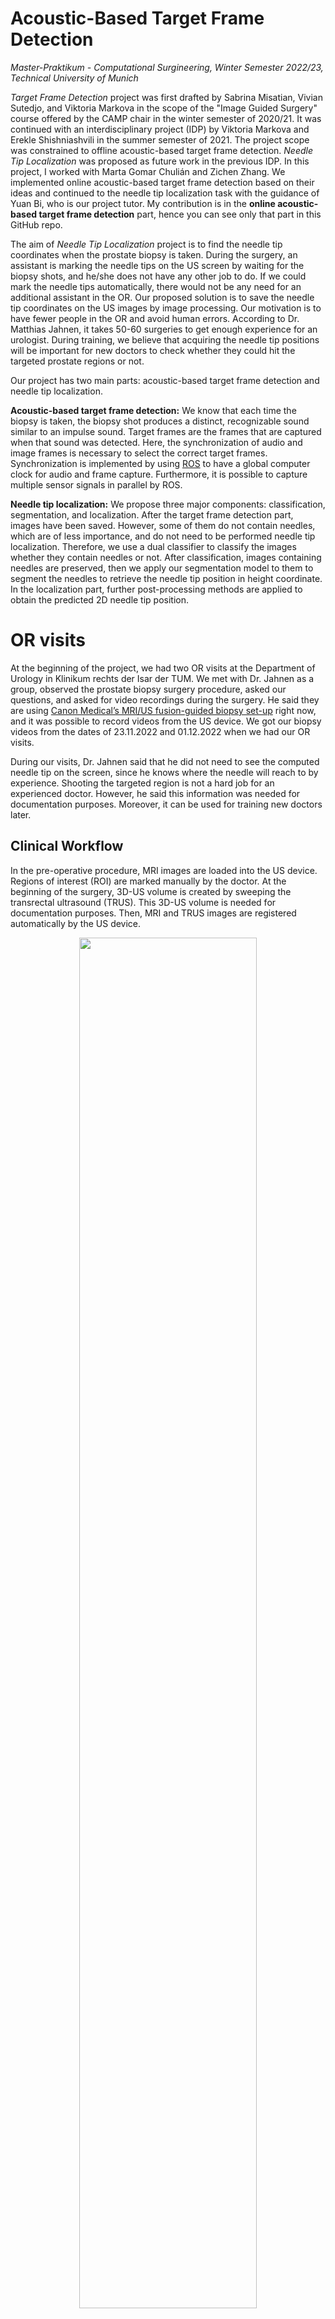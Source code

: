 # Acoustic-Based Target Frame Detection

_Master-Praktikum - Computational Surgineering, Winter Semester 2022/23, Technical University of Munich_ 

_Target Frame Detection_ project was first drafted by Sabrina Misatian, Vivian Sutedjo, and Viktoria Markova in the scope of the "Image Guided Surgery" course offered by the CAMP chair in the winter semester of 2020/21. It was continued with an interdisciplinary project (IDP) by Viktoria Markova and Erekle Shishniashvili in the summer semester of 2021. The project scope was constrained to offline acoustic-based target frame detection. _Needle Tip Localization_ was proposed as future work in the previous IDP. In this project, I worked with Marta Gomar Chulián and Zichen Zhang. We implemented online acoustic-based target frame detection based on their ideas and continued to the needle tip localization task with the guidance of Yuan Bi, who is our project tutor. My contribution is in the **online acoustic-based target frame detection** part, hence you can see only that part in this GitHub repo. 

The aim of _Needle Tip Localization_ project is to find the needle tip coordinates when the prostate biopsy is taken. During the surgery, an assistant is marking the needle tips on the US screen by waiting for the biopsy shots, and he/she does not have any other job to do. If we could mark the needle tips automatically, there would not be any need for an additional assistant in the OR. Our proposed solution is to save the needle tip coordinates on the US images by image processing. Our motivation is to have fewer people in the OR and avoid human errors. According to Dr. Matthias Jahnen, it takes 50-60 surgeries to get enough experience for an urologist. During training, we believe that acquiring the needle tip positions will be important for new doctors to check whether they could hit the targeted prostate regions or not.   

Our project has two main parts: acoustic-based target frame detection and needle tip localization. 

**Acoustic-based target frame detection:** We know that each time the biopsy is taken, the biopsy shot produces a distinct, recognizable sound similar to an impulse sound. Target frames are the frames that are captured when that sound was detected. Here, the synchronization of audio and image frames is necessary to select the correct target frames. Synchronization is implemented by using [ROS](https://www.ros.org/) to have a global computer clock for audio and frame capture. Furthermore, it is possible to capture multiple sensor signals in parallel by ROS. 

**Needle tip localization:** We propose three major components:
classification, segmentation, and localization. After the target frame detection
part, images have been saved. However, some of them do not contain needles, which
are of less importance, and do not need to be performed needle tip localization.
Therefore, we use a dual classifier to classify the images whether they contain
needles or not. After classification, images containing needles are preserved,
then we apply our segmentation model to them to segment the needles to retrieve
the needle tip position in height coordinate. In the localization part, further
post-processing methods are applied to obtain the predicted 2D needle tip position.

# OR visits  

At the beginning of the project, we had two OR visits at the Department of Urology in Klinikum rechts der Isar der TUM. We met with Dr. Jahnen as a group, observed the prostate biopsy surgery procedure, asked our questions, and asked for video recordings during the surgery. He said they are using [Canon Medical’s MRI/US fusion-guided biopsy set-up](https://at.medical.canon/wp-content/uploads/sites/18/2020/11/DC_Clinical-value-of-multi-parametric-ultrasound-and-MRI-US-fusion-guided-biopsy-for-prostate-cancer-detection-and-visualization.pdf) right now, and it was possible to record videos from the US device. We got our biopsy videos from the dates of 23.11.2022 and 01.12.2022 when we had our OR visits. 

During our visits, Dr. Jahnen said that he did not need to see the computed needle tip on the screen, since he knows where the needle will reach to by experience. Shooting the targeted region is not a hard job for an experienced doctor. However, he said this information was needed for documentation purposes. Moreover, it can be used for training new doctors later. 

## Clinical Workflow 

In the pre-operative procedure, MRI images are loaded into the US device.
Regions of interest (ROI) are marked manually by the doctor. At the beginning of the 
surgery, 3D-US volume is created by sweeping the transrectal ultrasound
(TRUS). This 3D-US volume is needed for documentation purposes. Then, MRI
and TRUS images are registered automatically by the US device. 

<p align="center">
    <img src="figures/clinical_workflow_1.png" width="75%">
</p>

MRI and US images are fused to see the ROIs in the TRUS images. Fusion-guided biopsies are taken from the patient. The assistant is waiting 
for the biopsies, and then marking the needle tips for each case. The 
marked tip coordinates are saved for documentation. 
*Our project is restricted to the needle tip localization in this step.*
*You can see the corresponding steps as blue boxes in the following figure:*

<p align="center">
    <img src="figures/clinical_workflow_2.png" width="75%">
</p>

After the surgery, the doctor can see the 3D-MRI image of prostate. 
Firstly, he segments the prostate by selecting some points on the contours
of the prostate region on 2D slice images (coronal, sagital, and 
horizontal). Lastly, the biopsy positions can be seen on the 3D prostate
volume. This is a self-check for the doctor to see how successful was the prostate biopsy surgery.
This can also be given to the patient as a report. 
 
<p align="center">
    <img src="figures/clinical_workflow_3.png" width="75%">
</p>
 
# Data 

When we started the project, we had surgery videos and their audio files from the previous IDP. Available audio files were recorded by a smart phone, Xiaomi Redmi 9, approximately 3 meters away from the patient. Their quality was good enough to hear the biopsy shots. We could not take any audio recording in the OR visits due to data privacy issues, therefore we used the old audio files in our demo by editing the biopsy videos. 

Old videos had image resolution of 950x540, which was not high enough for image processing. For this reason, we created a new dataset with image resolution of 1280x960. Temporal resolution was 30 frames per second (fps) for both cases. 

## Data Preparation

DICOM files per each surgery were exported from the US device. DICOM files were converted to videos as AVI format. The exported videos were not non-stop videos and some of them did not have biopsy shots. Firstly, we discarded the videos having no biopsy shot, and then cropped the videos such that each video has exactly one biopsy shot. Here, you can see the available label folders from two days. 

    labels
    └──20221125    # day 1 
        ├──120656         # surgery 1 
        ├──120847         # surgery 2
        ├──122004         # surgery 3
        └──122105         # surgery 4
    └──20221201    # day 2
        └──125708         # surgery 1 

No assistance was provided for labeling the needles on TRUS images, therefore we had to label the frames using a medical image software program. [ImFusion Suite](https://www.imfusion.com/products/imfusion-suite) program was used to create needle segmentation labels. For each biopsy shot, biopsy needle was present in around 15-20 frames. 

<img src="figures/labeling.png" width="75%">

# Methodology 

<p align="center">
    <img src="figures/big_picture_updated.png" width="75%">
</p> 

As you see in the big picture, image frames are received from the US device by a frame grabber, which is an analog-to-digital converter (ADC). Audio is read by a separate microphone and processed for biopsy shout sound detection. After synchronization, the US images are fed to needle tip localization models. The result is saved. Ideally, the result is sent back to the US device for documentation step, but this last step is not implemented. 

* System Requirements 
    * Python version: Python 3.7, required Python packages are listed in [requirement.txt](requirements.txt).
    * ROS:            ROS Noetic (not supported by Ubuntu 22)
    * OS:             Only Ubuntu 20.04, not supported by Windows. 
    * Frame grabber:  Magewell UB Capture HDMI Plus
    * Microphone:     Built-in microphone of computer 
    * Memory usage:   25.18 MB (except for saved shot folders)

## Acoustic-based Target Frame Detection

The computer is connected to the US device to capture frames from the US screen. Saving all of the captured frames is not memory-efficient. 30 frames are captured per second during approximately _10 minutes_, which makes 18000 frames in total. One cropped frame allocates 212 KB on the disc, so it makes 3.64 GB at the end for one surgery. More importantly, it is computationally demanding for our needle tip localization model to process all of the frames. 

As a solution, target frame detection was proposed in the previous IDP. If we take the frames which are only around the biopsy shot sound, they are going to be enough for the needle detection models and the system will be memory- and computationally-efficient. Audio and frame files are captured in parallel by using ROS. By online audio processing, the biopsy shot times are determined by the audio peak detection method, and only the frames around this peak time are saved inside some separate shot folders. 

### ROS

Before this project, any of us did not have experience with ROS before. Firstly, we followed the [ROS tutorials](http://wiki.ros.org/ROS/Tutorials) from their official website. Later, we started to work on the ROS package "frame grabber",  which was provided by our tutor.  

<img src="figures/rosgraph.png" width = "50%"> 

There are 3 ROS nodes in the ROS package: `frame_capture_node`, `audio_publisher_node`, and `target_frame_detection_node`. `audio_publisher_node` is a Publisher node, `target_frame_detection_node` is a Subscriber node, and they are connected to the topic `audio`. 

* Command to run the ROS package: 

```
roscore
roslaunch us_dev_screen_capture start_screen_cap.launch
```

* `frame_capture_node`: Capturing and saving the frames as PNG files with their timestamp. Timestamps are taken from the global ROS clock. The filenames are saved as "seconds_miliseconds.png" inside "Image Data" folder. 

* `audio_publisher_node`: Capturing and saving the audio files as WAV files with their timestamps inside "Audio Data" folder, and publishing the audio filenames as `String` messages to the topic `audio`. Timestamps are again taken from the global ROS clock and saved similarly. 

* `target_frame_detection_node`: Subscribing the audio filenames, which are `String` messages, from the topic `audio`. The WAV files are processed to detect whether any biopsy shot occured. If any biopsy shot was detected, the target frames are moved to another "shot" subfolder inside "Biopsy Data" folder. Old audio files and image frames are deleted. Synchronization between audio and frames are guarenteed by the timestamps of audio files and image frames. 

Audio-frame synchronization is implemented by the topic "audio". Our approach is to save the audio files and image frames from the previous 3 seconds, and delete them after target frame detection is over. In each iteration, 3 audio files exist and only the first 2 audio files are processed. We are processing only the first 2 audio files, since if we detect the peak at the end of the 2nd audio file, then it means we would need the frames around the biopsy shot time. These frames would correspond to the frames that we capture at the same time with the 3rd audio file. Therefore, we do not process the 3rd audio file, but just to keep it to have the necessary frames with the correspoding timestamp. 

Maximum biopsy shot duration is assumed to be 1 second. Each audio file is stored with the time step of 1 second. The reading of the audio files is done for the last 1.5 seconds out of the 2 seconds of the processed audio files. With this sliding winddow approach, it is ensured that the peak time will not be missed in between the starting and end times of the audio files. Besides, in case the peak is detected, the following iteration will be skipped not to detect it twice.  

<p align="center">
    <img src="figures/onlinecapture_diagrams1.png" width="100%">
</p>

Memory usage of audio capture: 3 audio files are saved when the audio processing starts, and the 4th audio file is being saved. 1 audio file allocates 88.1 KB space on the disc, which makes 4 x 88.1 KB = 352.4 KB.

Memory usage of frame capture: 3 audio files correspond to 3 seconds for image frames, and the image frames of the 4th second are being saved. 1 image frame allocates 212 KB space in the disc, then it makes maximum 30 x 4 x 212 KB = 24.84 MB.  

Note: The possible offsets of captured frames and audio files due to hardware delays are ignored, since we did not observe any severe problem during this project. When there is any audio/frame capture offset, the start and end times of the time interval can be adjusted by this observed offset time. 

### Online Audio Detection 

[PyAudio](https://pypi.org/project/PyAudio/) library is used for online audio processing instead of [librosa](https://librosa.org/blog/2019/07/29/stream-processing/), which was used in the previous IDP, since librosa does not support online audio processing. PyAudio provides Python bindings for PortAudio, which is the cross-platform, audio I/O library. 
<!-- https://people.csail.mit.edu/hubert/pyaudio/docs/#pyaudio-documentation -->

One needs to configure the stream parameters for audio processing. 

Configuration of the stream parameters: 
* `format`: Portaudio sample format
* `channels`: channel numbers of the sound device, usually 1 or 2 
* `rate`: sampling rate, also called as frame rate, usually 44100 or 48000 
* `frames_per_buffer`: chunks sizes 
* `input`: input mode, stream can capture online audio from the current input device (microphone)
* `output` output mode, stream will be feeding to the current output device (speaker)  

#### Biopsy Sound Detection Method 

In the previous IDP, gradient method was proposed as the last decision to detect peak sounds. There are two derivative methods to use: `grad_1` and `grad_4`. It was stated that 4th derivative method was expected to perform better as literature review suggested, but in practice 1st derivative was better. We also observed the same situation, and therefore `grad_1` is used in the gradient peak detection method. The user can add also other peak detection methods to [audio_peak_detectors.py](ros_package/framegrabber/us_device_screen_capture/src/audio_peak_detectors.py). We did not focus on the development of peak detection methods, since it was out of this project's scope. 

### Online Frame Capture 

Firstly, we started to work with the frame grabber [Epiphan DVI2USB 3.0](https://www.epiphan.com/products/dvi2usb-3-0/tech-specs/). This frame grabber was taken from the US device in the CAMP Chair at the Garching campus. We encountered the problem that this frame grabber was not supported by Linux OS anymore, but only Windows. We needed to work on Ubuntu 20, since ROS Noetics did not have the OS support with Windows. Hence, we changed our frame grabber to [Magewell UB Capture HDMI Plus](https://www.magewell.com/products/usb-capture-hdmi-plus). It supports capture resolutions up to 2048 x 2160 and frame rate up to 120 fps, which satisfies our specifications with the US device. This frame grabber was taken from the IFL Lab at TUM Klinikum rechts der Isar. We went to the IFL lab each time to work with the frame grabber and to have discussion meetings with our tutor. 

OpenCV library is used to capture the US device screen by using frame grabber. Frame rate is set to 30 fps in our code, since the videos from the surgeries had also frame rate of 30 fps in DICOM files. The user needs to set the screen capture configurations from [screen_cap_config.yaml](ros_package/framegrabber/us_device_screen_capture/config/screen_cap_config.yaml). Frame resolution is set to 1920 x 1080 (width x height). The cropped frame coordinates are set so as to crop the US image by discarding the MRI image. The blank parts are also discarded from the left and right sides. Their resolution is 720 x 1080.
# Demo 

The left-side laptop is capturing frames from the right-side laptop, which is simulating 
the US device. The biopsy shot video was played on the right-side laptop and the video audio 
was amplified by the speaker next to the capture device. We used the video 
[data/videos/20221125/120847](data/videos/20221125/120847) and edited the audio 
with the previous IDP's sample audio files.  

<p align="center">
    <img src="figures/demo_setup.png" width="50%">
</p> 

There are 3 shot sounds in the demo video: 

<p align="center">
    <img src="figures/audio_demo.png" width="50%">
</p> 

The captured shot frames are saved inside "Shot" folders in this main folder: [demo/Biopsy Data](demo/Biopsy Data). 

You can find the demo video for target frame detection here: [demo/demo_target_frame_detection.mp4](demo/demo_target_frame_detection.mp4). 

